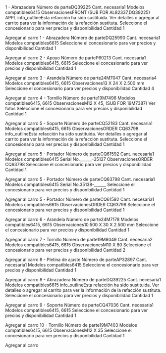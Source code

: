 1 -
Abrazadera
Número de parteDQ39225
Cant. necesaria1
Modelos compatibles6415
ObservacionesFRONT (SUB FOR AL82337,DQ39225) APPL
info_outlineEsta refacción ha sido sustituida. Ver detalles o agregar al carrito para ver la información de la refacción sustituta.
Seleccione el concesionario para ver precios y disponibilidad
Cantidad
1

Agregar al carro
1 -
Abrazadera
Número de parteDQ25990
Cant. necesaria1
Modelos compatibles6615
Seleccione el concesionario para ver precios y disponibilidad
Cantidad
1

Agregar al carro
2 -
Apoyo
Número de parteP60213
Cant. necesaria1
Modelos compatibles6415, 6615
Seleccione el concesionario para ver precios y disponibilidad
Cantidad
1

Agregar al carro
3 -
Arandela
Número de parte24M7047
Cant. necesaria4
Modelos compatibles6415, 6615
Observaciones13 X 24 X 2.500 mm
Seleccione el concesionario para ver precios y disponibilidad
Cantidad
4

Agregar al carro
4 -
Tornillo
Número de parte19M7496
Modelos compatibles6415, 6615
ObservacionesM12 X 45, (SUB FOR 19M7387)
Ver fotos
Seleccione el concesionario para ver precios y disponibilidad
Cantidad
1

Agregar al carro
5 -
Soporte
Número de parteCQ52183
Cant. necesaria1
Modelos compatibles6415, 6615
ObservacionesORDER CQ63798
info_outlineEsta refacción ha sido sustituida. Ver detalles o agregar al carrito para ver la información de la refacción sustituta.
Seleccione el concesionario para ver precios y disponibilidad
Cantidad
1

Agregar al carro
5 -
Portador
Número de parteCQ61592
Cant. necesaria1
Modelos compatibles6415
Serial No.______-35137
ObservacionesORDER CQ63798
Seleccione el concesionario para ver precios y disponibilidad
Cantidad
1

Agregar al carro
5 -
Portador
Número de parteCQ63798
Cant. necesaria1
Modelos compatibles6415
Serial No.35138-______
Seleccione el concesionario para ver precios y disponibilidad
Cantidad
1

Agregar al carro
5 -
Portador
Número de parteCQ61592
Cant. necesaria1
Modelos compatibles6615
ObservacionesORDER CQ63798
Seleccione el concesionario para ver precios y disponibilidad
Cantidad
1

Agregar al carro
6 -
Arandela
Número de parte24M7178
Modelos compatibles6415, 6615
Observaciones10.500 X 30 X 2.500 mm
Seleccione el concesionario para ver precios y disponibilidad
Cantidad
1

Agregar al carro
7 -
Tornillo
Número de parte19M8049
Cant. necesaria2
Modelos compatibles6415, 6615
ObservacionesM10 X 80
Seleccione el concesionario para ver precios y disponibilidad
Cantidad
2

Agregar al carro
8 -
Pletina de ajuste
Número de parteAP32897
Cant. necesaria1
Modelos compatibles6415
Seleccione el concesionario para ver precios y disponibilidad
Cantidad
1

Agregar al carro
8 -
Abrazadera
Número de parteDQ39225
Cant. necesaria1
Modelos compatibles6615
info_outlineEsta refacción ha sido sustituida. Ver detalles o agregar al carrito para ver la información de la refacción sustituta.
Seleccione el concesionario para ver precios y disponibilidad
Cantidad
1

Agregar al carro
9 -
Soporte
Número de parteCQ47036
Cant. necesaria1
Modelos compatibles6415, 6615
Seleccione el concesionario para ver precios y disponibilidad
Cantidad
1

Agregar al carro
10 -
Tornillo
Número de parte19M7403
Modelos compatibles6415, 6615
ObservacionesM12 X 35
Seleccione el concesionario para ver precios y disponibilidad
Cantidad
1

Agregar al carro